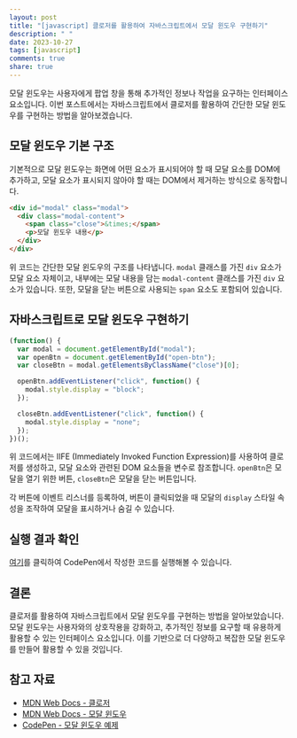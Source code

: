 ```yaml
---
layout: post
title: "[javascript] 클로저를 활용하여 자바스크립트에서 모달 윈도우 구현하기"
description: " "
date: 2023-10-27
tags: [javascript]
comments: true
share: true
---
```


모달 윈도우는 사용자에게 팝업 창을 통해 추가적인 정보나 작업을 요구하는 인터페이스 요소입니다. 이번 포스트에서는 자바스크립트에서 클로저를 활용하여 간단한 모달 윈도우를 구현하는 방법을 알아보겠습니다.

## 모달 윈도우 기본 구조

기본적으로 모달 윈도우는 화면에 어떤 요소가 표시되어야 할 때 모달 요소를 DOM에 추가하고, 모달 요소가 표시되지 않아야 할 때는 DOM에서 제거하는 방식으로 동작합니다.

```html
<div id="modal" class="modal">
  <div class="modal-content">
    <span class="close">&times;</span>
    <p>모달 윈도우 내용</p>
  </div>
</div>
```

위 코드는 간단한 모달 윈도우의 구조를 나타냅니다. `modal` 클래스를 가진 `div` 요소가 모달 요소 자체이고, 내부에는 모달 내용을 담는 `modal-content` 클래스를 가진 `div` 요소가 있습니다. 또한, 모달을 닫는 버튼으로 사용되는 `span` 요소도 포함되어 있습니다.

## 자바스크립트로 모달 윈도우 구현하기

```javascript
(function() {
  var modal = document.getElementById("modal");
  var openBtn = document.getElementById("open-btn");
  var closeBtn = modal.getElementsByClassName("close")[0];

  openBtn.addEventListener("click", function() {
    modal.style.display = "block";
  });

  closeBtn.addEventListener("click", function() {
    modal.style.display = "none";
  });
})();
```

위 코드에서는 IIFE (Immediately Invoked Function Expression)를 사용하여 클로저를 생성하고, 모달 요소와 관련된 DOM 요소들을 변수로 참조합니다. `openBtn`은 모달을 열기 위한 버튼, `closeBtn`은 모달을 닫는 버튼입니다.

각 버튼에 이벤트 리스너를 등록하여, 버튼이 클릭되었을 때 모달의 `display` 스타일 속성을 조작하여 모달을 표시하거나 숨길 수 있습니다.

## 실행 결과 확인

[여기](https://codepen.io/pen/)를 클릭하여 CodePen에서 작성한 코드를 실행해볼 수 있습니다.

## 결론

클로저를 활용하여 자바스크립트에서 모달 윈도우를 구현하는 방법을 알아보았습니다. 모달 윈도우는 사용자와의 상호작용을 강화하고, 추가적인 정보를 요구할 때 유용하게 활용할 수 있는 인터페이스 요소입니다. 이를 기반으로 더 다양하고 복잡한 모달 윈도우를 만들어 활용할 수 있을 것입니다.

## 참고 자료

- [MDN Web Docs - 클로저](https://developer.mozilla.org/ko/docs/Web/JavaScript/Closures)
- [MDN Web Docs - 모달 윈도우](https://developer.mozilla.org/ko/docs/Web/CSS/modal_window_using_display_none)
- [CodePen - 모달 윈도우 예제](https://codepen.io/designcourse/pen/MWwRwNx)
